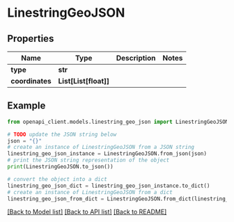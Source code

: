 # LinestringGeoJSON


## Properties

Name | Type | Description | Notes
------------ | ------------- | ------------- | -------------
**type** | **str** |  | 
**coordinates** | **List[List[float]]** |  | 

## Example

```python
from openapi_client.models.linestring_geo_json import LinestringGeoJSON

# TODO update the JSON string below
json = "{}"
# create an instance of LinestringGeoJSON from a JSON string
linestring_geo_json_instance = LinestringGeoJSON.from_json(json)
# print the JSON string representation of the object
print(LinestringGeoJSON.to_json())

# convert the object into a dict
linestring_geo_json_dict = linestring_geo_json_instance.to_dict()
# create an instance of LinestringGeoJSON from a dict
linestring_geo_json_from_dict = LinestringGeoJSON.from_dict(linestring_geo_json_dict)
```
[[Back to Model list]](../README.md#documentation-for-models) [[Back to API list]](../README.md#documentation-for-api-endpoints) [[Back to README]](../README.md)



